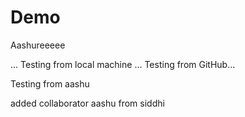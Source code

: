 # Demo
Aashureeeee

... Testing from local machine ...
Testing from GitHub...


Testing from aashu

added collaborator aashu from siddhi
